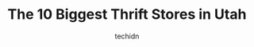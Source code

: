 ---
layout: ampstory
image: https://i0.wp.com/paketmu.com/wp-content/uploads/2023/06/savers-0-in-utah-1686369777.jpeg?resize=640,853
author: techidn
featured: false
description: Explore the diverse Thrift Store scene in Utah, home to an incredible selection of 10 establishments catering to every taste. Whether youre in search of iconic favorites or undiscovered tre
title: The 10 Biggest Thrift Stores in Utah
cover:
   title: The 10 Biggest Thrift Stores in Utah
   subtitle: RICKPATE
   background: https://paketmu.com/wp-content/uploads/2023/06/savers-0-in-utah-1686369777.jpeg

pages: 
 - layout: thirds
   top: <h1>#1 The Other Side Thrift Boutique</h1>
   bottom: "<p>This thrift shop is really great! Its large, with a huge selection of furniture such as couches, beds, rocking chairs, cabinets of all types, dressers, desks, clothing, </p>"
   background: https://paketmu.com/wp-content/uploads/2023/06/savers-1-in-utah-1686369778.jpeg
   backgroundblur: true
 - layout: thirds
   top: <h1>#2 The Other Side Thrift Boutique</h1>
   bottom: "<p>First time in this thrift store and definitely wont be my last! Easy parking and spacious shopping areas all very organized. They have such a great selection of great </p>"
   background: https://paketmu.com/wp-content/uploads/2023/06/savers-2-in-utah-1686369779.jpeg
   cta:
      link: https://paketmu.com/the-10-biggest-thrift-stores-in-utah/
      text: The 10 Biggest Thrift Stores in Utah
 - layout: thirds
   top: <h1>#3 Deseret Industries Thrift Store & Donation Center</h1>
   bottom: "<p>Fellow crafters, THIS IS THE THRIFT STORE FOR YOU! They get huge batches of yarn and fabric and the works all the time here for some reason.</p>"
   background: https://paketmu.com/wp-content/uploads/2023/06/savers-3-in-utah-1686369780.jpeg
   cta:
      link: https://paketmu.com/the-10-biggest-thrift-stores-in-utah/
      text: The 10 Biggest Thrift Stores in Utah
 - layout: thirds
   top: <h1>#4 Savers</h1>
   bottom: "<p>81 N State St, Orem, UT 84057, United States</p>"
   background: https://images.unsplash.com/photo-1604871000636-074fa5117945?ixlib=rb-4.0.3&ixid=MnwxMjA3fDB8MHxwaG90by1wYWdlfHx8fGVufDB8fHx8&auto=format&fit=crop&w=640&h=853&q=80
   cta:
      link: https://paketmu.com/the-10-biggest-thrift-stores-in-utah/
      text: The 10 Biggest Thrift Stores in Utah
 - layout: thirds
   top: <h1>#5 Goodwill Store</h1>
   bottom: "<p>4545 S 900 E, Salt Lake City, UT 84117, United States</p>"
   background: https://images.unsplash.com/photo-1609083590460-7b8cc0ca65f8?ixlib=rb-4.0.3&ixid=MnwxMjA3fDB8MHxwaG90by1wYWdlfHx8fGVufDB8fHx8&auto=format&fit=crop&w=640&h=853&q=80
   cta:
      link: https://paketmu.com/the-10-biggest-thrift-stores-in-utah/
      text: The 10 Biggest Thrift Stores in Utah
 - layout: thirds
   top: <h1>#6 Goodwill Store</h1>
   bottom: "<p>1010 W Hill Field Rd, Layton, UT 84041, United States</p>"
   background: https://images.unsplash.com/photo-1567095761054-7a02e69e5c43?ixlib=rb-4.0.3&ixid=MnwxMjA3fDB8MHxwaG90by1wYWdlfHx8fGVufDB8fHx8&auto=format&fit=crop&w=640&h=853&q=80
   cta:
      link: https://paketmu.com/the-10-biggest-thrift-stores-in-utah/
      text: The 10 Biggest Thrift Stores in Utah
 - layout: thirds
   top: <h1>#7 Savers</h1>
   bottom: "<p>3171 E 3300 S, Salt Lake City, UT 84109, United States</p>"
   background: https://images.unsplash.com/photo-1484589065579-248aad0d8b13?ixlib=rb-4.0.3&ixid=MnwxMjA3fDB8MHxwaG90by1wYWdlfHx8fGVufDB8fHx8&auto=format&fit=crop&w=640&h=853&q=80
   cta:
      link: https://paketmu.com/the-10-biggest-thrift-stores-in-utah/
      text: The 10 Biggest Thrift Stores in Utah
 - layout: thirds
   middle: Continue reading...
   background: https://images.unsplash.com/photo-1536745287225-21d689278fd1?ixlib=rb-4.0.3&ixid=MnwxMjA3fDB8MHxwaG90by1wYWdlfHx8fGVufDB8fHx8&auto=format&fit=crop&w=640&h=853&q=80
   cta:
      link: https://paketmu.com/the-10-biggest-thrift-stores-in-utah/
      text: The 10 Biggest Thrift Stores in Utah
      
---
